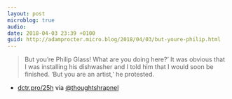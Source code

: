 ```yaml
---
layout: post
microblog: true
audio: 
date: 2018-04-03 23:39 +0100
guid: http://adamprocter.micro.blog/2018/04/03/but-youre-philip.html
---
```

> But you’re Philip Glass! What are you doing here?’ It was obvious that I was installing his dishwasher and I told him that I would soon be finished. ‘But you are an artist,’ he protested.

- [dctr.pro/25h](http://dctr.pro/25h)
via [@thoughtshrapnel](https://micro.blog/thoughtshrapnel)
